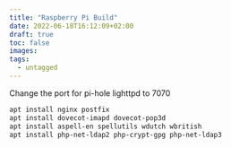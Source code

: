 ```yaml
---
title: "Raspberry Pi Build"
date: 2022-06-18T16:12:09+02:00
draft: true
toc: false
images:
tags:
  - untagged
---
```



Change the port for pi-hole lighttpd to 7070

``` bash
apt install nginx postfix
apt install dovecot-imapd dovecot-pop3d  
apt install aspell-en spellutils wdutch wbritish
apt install php-net-ldap2 php-crypt-gpg php-net-ldap3
```
